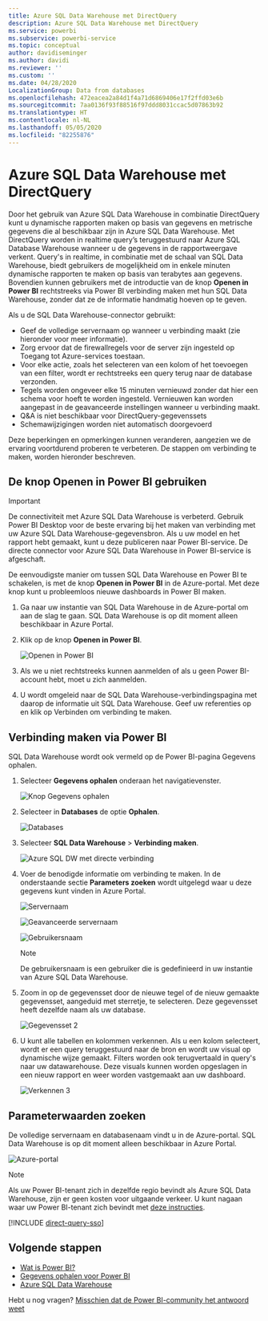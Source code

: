 ```yaml
---
title: Azure SQL Data Warehouse met DirectQuery
description: Azure SQL Data Warehouse met DirectQuery
ms.service: powerbi
ms.subservice: powerbi-service
ms.topic: conceptual
author: davidiseminger
ms.author: davidi
ms.reviewer: ''
ms.custom: ''
ms.date: 04/28/2020
LocalizationGroup: Data from databases
ms.openlocfilehash: 472eacea2a84d1f4a71d6869406e17f2ffd03e6b
ms.sourcegitcommit: 7aa0136f93f88516f97ddd8031ccac5d07863b92
ms.translationtype: HT
ms.contentlocale: nl-NL
ms.lasthandoff: 05/05/2020
ms.locfileid: "82255876"
---
```

# <a name="azure-sql-data-warehouse-with-directquery"></a>Azure SQL Data Warehouse met DirectQuery

Door het gebruik van Azure SQL Data Warehouse in combinatie DirectQuery kunt u dynamische rapporten maken op basis van gegevens en metrische gegevens die al beschikbaar zijn in Azure SQL Data Warehouse. Met DirectQuery worden in realtime query’s teruggestuurd naar Azure SQL Database Warehouse wanneer u de gegevens in de rapportweergave verkent. Query's in realtime, in combinatie met de schaal van SQL Data Warehouse, biedt gebruikers de mogelijkheid om in enkele minuten dynamische rapporten te maken op basis van terabytes aan gegevens. Bovendien kunnen gebruikers met de introductie van de knop **Openen in Power BI** rechtstreeks via Power BI verbinding maken met hun SQL Data Warehouse, zonder dat ze de informatie handmatig hoeven op te geven.

Als u de SQL Data Warehouse-connector gebruikt:

* Geef de volledige servernaam op wanneer u verbinding maakt (zie hieronder voor meer informatie).
* Zorg ervoor dat de firewallregels voor de server zijn ingesteld op Toegang tot Azure-services toestaan.
* Voor elke actie, zoals het selecteren van een kolom of het toevoegen van een filter, wordt er rechtstreeks een query terug naar de database verzonden.
* Tegels worden ongeveer elke 15 minuten vernieuwd zonder dat hier een schema voor hoeft te worden ingesteld.  Vernieuwen kan worden aangepast in de geavanceerde instellingen wanneer u verbinding maakt.
* Q&A is niet beschikbaar voor DirectQuery-gegevenssets
* Schemawijzigingen worden niet automatisch doorgevoerd

Deze beperkingen en opmerkingen kunnen veranderen, aangezien we de ervaring voortdurend proberen te verbeteren. De stappen om verbinding te maken, worden hieronder beschreven.

## <a name="using-the-open-in-power-bi-button"></a>De knop Openen in Power BI gebruiken

> [!Important]
> De connectiviteit met Azure SQL Data Warehouse is verbeterd.  Gebruik Power BI Desktop voor de beste ervaring bij het maken van verbinding met uw Azure SQL Data Warehouse-gegevensbron.  Als u uw model en het rapport hebt gemaakt, kunt u deze publiceren naar Power BI-service.  De directe connector voor Azure SQL Data Warehouse in Power BI-service is afgeschaft.

De eenvoudigste manier om tussen SQL Data Warehouse en Power BI te schakelen, is met de knop **Openen in Power BI** in de Azure-portal. Met deze knop kunt u probleemloos nieuwe dashboards in Power BI maken.

1. Ga naar uw instantie van SQL Data Warehouse in de Azure-portal om aan de slag te gaan. SQL Data Warehouse is op dit moment alleen beschikbaar in Azure Portal.

2. Klik op de knop **Openen in Power BI**.

    ![Openen in Power BI](media/service-azure-sql-data-warehouse-with-direct-connect/openinpowerbi.png)

3. Als we u niet rechtstreeks kunnen aanmelden of als u geen Power BI-account hebt, moet u zich aanmelden.

4. U wordt omgeleid naar de SQL Data Warehouse-verbindingspagina met daarop de informatie uit SQL Data Warehouse. Geef uw referenties op en klik op Verbinden om verbinding te maken.

## <a name="connecting-through-power-bi"></a>Verbinding maken via Power BI

SQL Data Warehouse wordt ook vermeld op de Power BI-pagina Gegevens ophalen. 

1. Selecteer **Gegevens ophalen** onderaan het navigatievenster.  

    ![Knop Gegevens ophalen](media/service-azure-sql-data-warehouse-with-direct-connect/getdatabutton.png)

2. Selecteer in **Databases** de optie **Ophalen**.

    ![Databases](media/service-azure-sql-data-warehouse-with-direct-connect/databases.png)

3. Selecteer **SQL Data Warehouse** \> **Verbinding maken**.

    ![Azure SQL DW met directe verbinding](media/service-azure-sql-data-warehouse-with-direct-connect/azuresqldatawarehouseconnect.png)

4. Voer de benodigde informatie om verbinding te maken. In de onderstaande sectie **Parameters zoeken** wordt uitgelegd waar u deze gegevens kunt vinden in Azure Portal.

    ![Servernaam](media/service-azure-sql-data-warehouse-with-direct-connect/servername.png)

    ![Geavanceerde servernaam](media/service-azure-sql-data-warehouse-with-direct-connect/servernamewithadvanced.png)

    ![Gebruikersnaam](media/service-azure-sql-data-warehouse-with-direct-connect/username.png)

   > [!NOTE]
   > De gebruikersnaam is een gebruiker die is gedefinieerd in uw instantie van Azure SQL Data Warehouse.

5. Zoom in op de gegevensset door de nieuwe tegel of de nieuw gemaakte gegevensset, aangeduid met sterretje, te selecteren. Deze gegevensset heeft dezelfde naam als uw database.

    ![Gegevensset 2](media/service-azure-sql-data-warehouse-with-direct-connect/dataset2.png)

6. U kunt alle tabellen en kolommen verkennen. Als u een kolom selecteert, wordt er een query teruggestuurd naar de bron en wordt uw visual op dynamische wijze gemaakt. Filters worden ook terugvertaald in query's naar uw datawarehouse. Deze visuals kunnen worden opgeslagen in een nieuw rapport en weer worden vastgemaakt aan uw dashboard.

    ![Verkennen 3](media/service-azure-sql-data-warehouse-with-direct-connect/explore3.png)

## <a name="finding-parameter-values"></a>Parameterwaarden zoeken

De volledige servernaam en databasenaam vindt u in de Azure-portal. SQL Data Warehouse is op dit moment alleen beschikbaar in Azure Portal.

![Azure-portal](media/service-azure-sql-data-warehouse-with-direct-connect/azureportal.png)

> [!NOTE]
> Als uw Power BI-tenant zich in dezelfde regio bevindt als Azure SQL Data Warehouse, zijn er geen kosten voor uitgaande verkeer. U kunt nagaan waar uw Power BI-tenant zich bevindt met [deze instructies](https://docs.microsoft.com/power-bi/service-admin-where-is-my-tenant-located).

[!INCLUDE [direct-query-sso](includes/direct-query-sso.md)]

## <a name="next-steps"></a>Volgende stappen

* [Wat is Power BI?](fundamentals/power-bi-overview.md)  
* [Gegevens ophalen voor Power BI](service-get-data.md)  
* [Azure SQL Data Warehouse](/azure/sql-data-warehouse/sql-data-warehouse-overview-what-is/)

Hebt u nog vragen? [Misschien dat de Power BI-community het antwoord weet](https://community.powerbi.com/)
